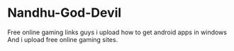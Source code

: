 # Nandhu-God-Devil
Free online gaming links
guys i upload how to get android apps in windows 
And i upload free online gaming sites.
